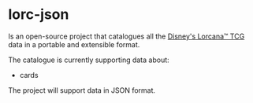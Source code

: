 # lorc-json
Is an open-source project that catalogues all the [Disney's Lorcana™ TCG](https://www.disneylorcana.com/) data in a portable and extensible format.

The catalogue is currently supporting data about:

 - cards

The project will support data in JSON format.
